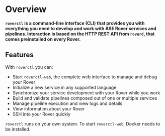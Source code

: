 # Overview

**`roverctl` is a command-line interface (CLI) that provides you with everything you need to develop and work with ASE Rover services and pipelines. Interaction is based on the HTTP REST API from `roverd`, that comes preinstalled on every Rover.**

## Features

With `roverctl` you can:

- Start `roverctl-web`, the complete web interface to manage and debug your Rover
- Initialize a new service in any supported language
- Synchronize your service development with your Rover while you work
- Build and validate pipelines composed out of one or multiple services
- Manage pipeline execution and view logs and details
- View information about your Rover
- SSH into your Rover quickly

`roverctl` runs on your own system. To start `roverctl-web`, Docker needs to be installed.
